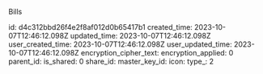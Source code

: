 Bills

id: d4c312bbd26f4e2f8af012d0b65417b1
created_time: 2023-10-07T12:46:12.098Z
updated_time: 2023-10-07T12:46:12.098Z
user_created_time: 2023-10-07T12:46:12.098Z
user_updated_time: 2023-10-07T12:46:12.098Z
encryption_cipher_text: 
encryption_applied: 0
parent_id: 
is_shared: 0
share_id: 
master_key_id: 
icon: 
type_: 2
